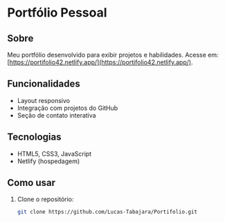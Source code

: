 # Portfólio Pessoal

## Sobre
Meu portfólio desenvolvido para exibir projetos e habilidades. Acesse em: [https://portifolio42.netlify.app/](https://portifolio42.netlify.app/).

## Funcionalidades
- Layout responsivo
- Integração com projetos do GitHub
- Seção de contato interativa

## Tecnologias
- HTML5, CSS3, JavaScript
- Netlify (hospedagem)

## Como usar
1. Clone o repositório:
   ```bash
   git clone https://github.com/Lucas-Tabajara/Portifolio.git
